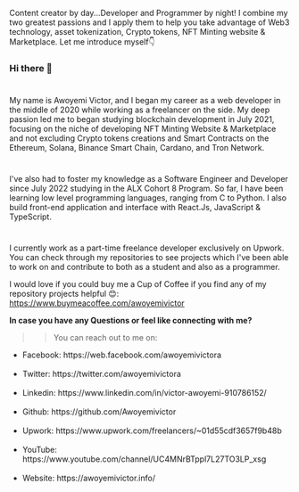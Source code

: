 Content creator by day...Developer and Programmer by night! I combine my two greatest passions and I apply them to help you take advantage of Web3 technology, asset tokenization, Crypto tokens, NFT Minting website & Marketplace. Let me introduce myself👇

### Hi there 👋

#
My name is Awoyemi Victor, and I began my career as a web developer in the middle of 2020 while working as a freelancer on the side. My deep passion led me to began studying blockchain development in July 2021, focusing on the niche of developing NFT Minting Website & Marketplace and not excluding Crypto tokens creations and Smart Contracts on the Ethereum, Solana, Binance Smart Chain, Cardano, and Tron Network.
#
I've also had to foster my knowledge as a Software Engineer and Developer since July 2022 studying in the ALX Cohort 8 Program. So far, I have been learning low level programming languages, ranging from C to Python. I also build front-end application and interface with React.Js, JavaScript & TypeScript.
#
I currently work as a part-time freelance developer exclusively on Upwork. You can check through my repositories to see projects which I've been able to work on and contribute to both as a student and also as a programmer.

I would love if you could buy me a Cup of Coffee if you find any of my repository projects helpful 😊: https://www.buymeacoffee.com/awoyemivictor

<b>In case you have any Questions or feel like connecting with me?</b><br>
>> You can reach out to me on:<br>

<ul>
  <li>Facebook: https://web.facebook.com/awoyemivictora</li><br>
<li>Twitter: https://twitter.com/awoyemivictora</li><br>
<li>Linkedin: https://www.linkedin.com/in/victor-awoyemi-910786152/</li><br>
<li>Github: https://github.com/Awoyemivictor</li><br>
<li>Upwork: https://www.upwork.com/freelancers/~01d55cdf3657f9b48b</li><br>
<li>YouTube: https://www.youtube.com/channel/UC4MNrBTppl7L27TO3LP_xsg</li><br>
<li>Website: https://awoyemivictor.info/</li><br>
<!--
**Awoyemivictor/Awoyemivictor** is a ✨ _special_ ✨ repository because its `README.md` (this file) appears on your GitHub profile.

Here are some ideas to get you started:

- 🔭 I’m currently working on ...
- 🌱 I’m currently learning ...
- 👯 I’m looking to collaborate on ...
- 🤔 I’m looking for help with ...
- 💬 Ask me about ...
- 📫 How to reach me: ...
- 😄 Pronouns: ...
- ⚡ Fun fact: ...
-->
